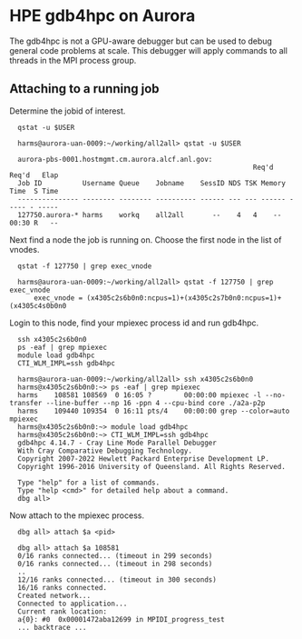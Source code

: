 # HPE gdb4hpc on Aurora
The gdb4hpc is not a GPU-aware debugger but can be used to debug general code problems at scale. This debugger will apply commands to all threads in the MPI process group.

## Attaching to a running job

Determine the jobid of interest.

```
  qstat -u $USER
```

```
  harms@aurora-uan-0009:~/working/all2all> qstat -u $USER

  aurora-pbs-0001.hostmgmt.cm.aurora.alcf.anl.gov: 
                                                            Req'd  Req'd   Elap
  Job ID          Username Queue    Jobname    SessID NDS TSK Memory Time  S Time
  --------------- -------- -------- ---------- ------ --- --- ------ ----- - -----
  127750.aurora-* harms    workq    all2all       --    4   4    --  00:30 R   -- 
```

Next find a node the job is running on. Choose the first node in the list of vnodes.

```
  qstat -f 127750 | grep exec_vnode
```

```
  harms@aurora-uan-0009:~/working/all2all> qstat -f 127750 | grep exec_vnode
      exec_vnode = (x4305c2s6b0n0:ncpus=1)+(x4305c2s7b0n0:ncpus=1)+(x4305c4s0b0n0
```

Login to this node, find your mpiexec process id and run gdb4hpc.

```
  ssh x4305c2s6b0n0
  ps -eaf | grep mpiexec
  module load gdb4hpc
  CTI_WLM_IMPL=ssh gdb4hpc
```

```
  harms@aurora-uan-0009:~/working/all2all> ssh x4305c2s6b0n0
  harms@x4305c2s6b0n0:~> ps -eaf | grep mpiexec
  harms    108581 108569  0 16:05 ?        00:00:00 mpiexec -l --no-transfer --line-buffer --np 16 -ppn 4 --cpu-bind core ./a2a-p2p
  harms    109440 109354  0 16:11 pts/4    00:00:00 grep --color=auto mpiexec
  harms@x4305c2s6b0n0:~> module load gdb4hpc
  harms@x4305c2s6b0n0:~> CTI_WLM_IMPL=ssh gdb4hpc
  gdb4hpc 4.14.7 - Cray Line Mode Parallel Debugger
  With Cray Comparative Debugging Technology.
  Copyright 2007-2022 Hewlett Packard Enterprise Development LP.
  Copyright 1996-2016 University of Queensland. All Rights Reserved.

  Type "help" for a list of commands.
  Type "help <cmd>" for detailed help about a command.
  dbg all>
```

Now attach to the mpiexec process.

```
  dbg all> attach $a <pid>
```

```
  dbg all> attach $a 108581
  0/16 ranks connected... (timeout in 299 seconds)
  0/16 ranks connected... (timeout in 298 seconds)
  ..
  12/16 ranks connected... (timeout in 300 seconds)
  16/16 ranks connected.
  Created network...
  Connected to application...
  Current rank location:
  a{0}: #0  0x00001472aba12699 in MPIDI_progress_test
  ... backtrace ...
```
  
